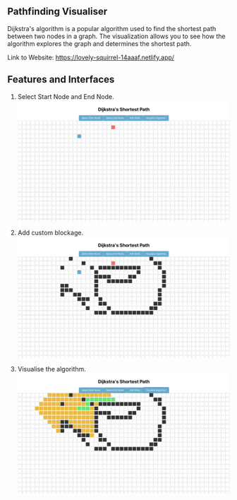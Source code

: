 ## Pathfinding Visualiser

Dijkstra's algorithm is a popular algorithm used to find the shortest path between two nodes in a graph. The visualization allows you to see how the algorithm explores the graph and determines the shortest path.

Link to Website: https://lovely-squirrel-14aaaf.netlify.app/

## Features and Interfaces

1. Select Start Node and End Node.
![image](https://github.com/ishita-saraswat/Dijkstra-Visualiser/blob/main/Screenshot%202023-07-15%20at%202.25.49%20PM.png)

2. Add custom blockage.
![image](https://github.com/ishita-saraswat/Dijkstra-Visualiser/blob/main/Screenshot%202023-07-15%20at%202.26.20%20PM.png)

3. Visualise the algorithm.
![image](https://github.com/ishita-saraswat/Dijkstra-Visualiser/blob/main/Screenshot%202023-07-15%20at%202.26.34%20PM.png)

   
